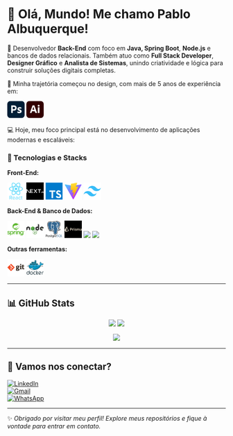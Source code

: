 # 👋 Olá, Mundo! Me chamo Pablo Albuquerque!

🚀 Desenvolvedor **Back-End** com foco em **Java, Spring Boot**, **Node.js** e bancos de dados relacionais. Também atuo como **Full Stack Developer**, **Designer Gráfico** e **Analista de Sistemas**, unindo criatividade e lógica para construir soluções digitais completas.

🎨 Minha trajetória começou no design, com mais de 5 anos de experiência em:

<p align="left">
  <a href="https://www.adobe.com/products/photoshop.html" target="_blank"><img src="https://raw.githubusercontent.com/devicons/devicon/master/icons/photoshop/photoshop-plain.svg" width="40"/></a>
  <a href="https://www.adobe.com/products/illustrator.html" target="_blank"><img src="https://raw.githubusercontent.com/devicons/devicon/master/icons/illustrator/illustrator-plain.svg" width="40"/></a>
</p>

💻 Hoje, meu foco principal está no desenvolvimento de aplicações modernas e escaláveis:

### 🧠 Tecnologias e Stacks

**Front-End:**

<p align="left">
  <a href="https://reactjs.org/" target="_blank"><img src="https://raw.githubusercontent.com/devicons/devicon/master/icons/react/react-original-wordmark.svg" width="40"/></a>
  <a href="https://nextjs.org/" target="_blank"><img src="https://raw.githubusercontent.com/devicons/devicon/develop/icons/nextjs/nextjs-original-wordmark.svg" width="40" style="filter: invert(1);"/></a>
  <a href="https://www.typescriptlang.org/" target="_blank"><img src="https://raw.githubusercontent.com/devicons/devicon/master/icons/typescript/typescript-original.svg" width="40"/></a>
  <a href="https://vitejs.dev/" target="_blank"><img src="https://raw.githubusercontent.com/devicons/devicon/develop/icons/vitejs/vitejs-original.svg" width="40"/></a>
  <a href="https://tailwindcss.com/" target="_blank"><img src="https://raw.githubusercontent.com/devicons/devicon/master/icons/tailwindcss/tailwindcss-plain.svg" width="40"/></a>
</p>

**Back-End & Banco de Dados:**

<p align="left">
  <a href="https://spring.io/projects/spring-boot" target="_blank"><img src="https://raw.githubusercontent.com/devicons/devicon/master/icons/spring/spring-original-wordmark.svg" width="40"/></a>
  <a href="https://nodejs.org" target="_blank"><img src="https://raw.githubusercontent.com/devicons/devicon/master/icons/nodejs/nodejs-original-wordmark.svg" width="40"/></a>
  <a href="https://www.postgresql.org" target="_blank"><img src="https://raw.githubusercontent.com/devicons/devicon/master/icons/postgresql/postgresql-original-wordmark.svg" width="40"/></a>
  <a href="https://www.prisma.io/" target="_blank"><img src="https://raw.githubusercontent.com/devicons/devicon/develop/icons/prisma/prisma-original-wordmark.svg" width="40" style="filter: invert(1);"/></a>
  <a href="https://orm.drizzle.team/" target="_blank"><img src="https://img.shields.io/badge/Drizzle_ORM-8E8E8E?style=for-the-badge&logoColor=white"/></a>
  <a href="https://knexjs.org/" target="_blank"><img src="https://img.shields.io/badge/Knex.js-E16426?style=for-the-badge&logo=knexdotjs&logoColor=white"/></a>
</p>

**Outras ferramentas:**

<p align="left">
  <a href="https://git-scm.com/" target="_blank"><img src="https://raw.githubusercontent.com/devicons/devicon/master/icons/git/git-original-wordmark.svg" width="40"/></a>
  <a href="https://www.docker.com/" target="_blank"><img src="https://raw.githubusercontent.com/devicons/devicon/master/icons/docker/docker-original-wordmark.svg" width="40"/></a>
</p>

---

## 📊 GitHub Stats

<p align="center">
  <img height="170em" src="https://github-readme-stats.vercel.app/api?username=PabloAlbuquerqueLima&show_icons=true&theme=github_dark&include_all_commits=true&count_private=true"/>
  <img height="170em" src="https://github-readme-stats.vercel.app/api/top-langs/?username=PabloAlbuquerqueLima&layout=compact&langs_count=8&theme=github_dark"/>
</p>
<p align="center">
  <img src="https://github-readme-activity-graph.vercel.app/graph?username=PabloAlbuquerqueLima&bg_color=0d1117&color=ffffff&line=ffffff&point=ffffff&area=true&hide_border=true&theme=github-compact"/>
</p>

---

## 🤝 Vamos nos conectar?

[![LinkedIn](https://img.shields.io/badge/LinkedIn-pabloalbuquerque-blue?style=for-the-badge&logo=linkedin&logoColor=white)](https://www.linkedin.com/in/pabloalbuquerque)  
[![Gmail](https://img.shields.io/badge/Gmail-pablo.limaalb@gmail.com-red?style=for-the-badge&logo=gmail&logoColor=white)](mailto:pablo.limaalb@gmail.com)  
[![WhatsApp](https://img.shields.io/badge/WhatsApp-%2B55%2088%2098834%204825-green?style=for-the-badge&logo=whatsapp&logoColor=white)](https://wa.me/5588988344825)

---

✨ *Obrigado por visitar meu perfil! Explore meus repositórios e fique à vontade para entrar em contato.*  
